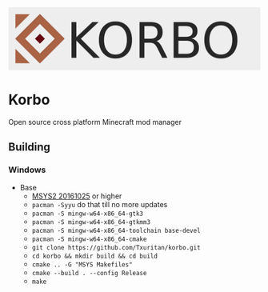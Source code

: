 ![korbo-logo](https://raw.githubusercontent.com/Txuritan/korbo/master/korbo-logo.png "Korbo Logo")
# Korbo
Open source cross platform Minecraft mod manager

## Building
### Windows
  * Base
    * [MSYS2 20161025](http://repo.msys2.org/distrib/x86_64/msys2-x86_64-20161025.exe) or higher
    * ```pacman -Syyu``` do that till no more updates
    * ```pacman -S mingw-w64-x86_64-gtk3```
    * ```pacman -S mingw-w64-x86_64-gtkmm3```
    * ```pacman -S mingw-w64-x86_64-toolchain base-devel```
    * ```pacman -S mingw-w64-x86_64-cmake```
    * ```git clone https://github.com/Txuritan/korbo.git```
    * ```cd korbo && mkdir build && cd build```
    * ```cmake .. -G "MSYS Makefiles"```
    * ```cmake --build . --config Release```
    * ```make```
